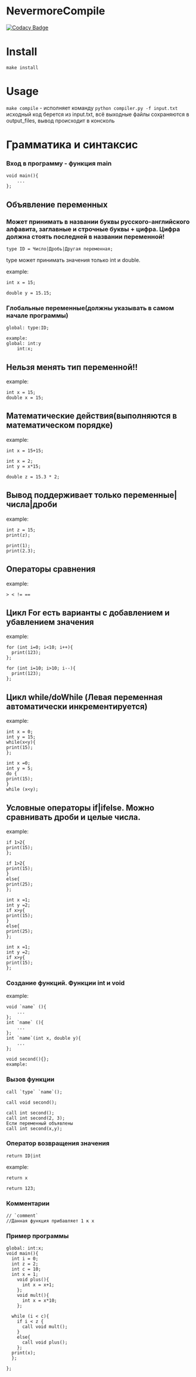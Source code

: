 # NevermoreCompile
[![Codacy Badge](https://app.codacy.com/project/badge/Grade/edf91b9620424cb9bd320449b735abe6)](https://app.codacy.com/gh/NevermoreKatana/NevermoreCompile/dashboard?utm_source=gh&utm_medium=referral&utm_content=&utm_campaign=Badge_grade)
# Install
```make
make install
````

# Usage
``` make compile ``` - исполняет команду ```python compiler.py -f input.txt``` исходный код берется из input.txt, всё выходные файлы сохраняются в output_files, вывод происходит в консколь

# Грамматика и синтаксис

### Вход в программу - функция main 
```
void main(){
    ...
};
```

## Объявление переменных
### Может принимать в названии буквы русского-английского алфавита, заглавные и строчные буквы + цифра. Цифра должна стоять последней в названии переменной!

````
type ID = Число|Дробь|Другая переменная;
````
type может принимать значения только int и double.

example:
````
int x = 15;
````
````
double y = 15.15;
````
### Глобальные переменные(должны указывать в самом начале программы)

```
global: type:ID;
```
```
example:
global: int:y
    int:x;
```
## Нельзя менять тип переменной!!
example:
````
int x = 15;
double x = 15;
````


## Математические действия(выполняются в математическом порядке)
example:
````
int x = 15+15;
````
````
int x = 2;
int y = x*15;
````
````
double z = 15.3 * 2;
````

## Вывод поддерживает только переменные|числа|дроби
example:
```
int z = 15;
print(z);
````
````
print(1);
print(2.3);
````

## Операторы сравнения 
example:
````
> < != ==
````

## Цикл For есть варианты с добавлением и убавлением значения
example:
```
for (int i=0; i<10; i++){
  print(123);
};

for (int i=10; i>10; i--){
  print(123);
};
```

## Цикл while/doWhile (Левая переменная автоматически инкрементируется)
example:
````
int x = 0;
int y = 15;
while(x<y){
print(15);
};
````
````
int x =0;
int y = 5;
do {
print(15);
}
while (x<y);
````
## Условные операторы if|ifelse. Можно сравнивать дроби и целые числа.
example:
````
if 1>2{
print(15);
};
````
````
if 1>2{
print(15);
}
else{
print(25);
};
````
````
int x =1;
int y =2;
if x>y{
print(15);
}
else{
print(25);
};
````
````
int x =1;
int y =2;
if x>y{
print(15);
};
````

### Создание функций. Функции int и void
example:
```
void `name` (){
    ...
};
int `name` (){
    ...
};
int `name`(int x, double y){
    ...
};

void second(){};
example:
```
### Вызов функции 
```
call `type` `name`();

call void second();

call int second();
call int second(2, 3);
Если переменный объявлены 
call int second(x,y);
```

### Оператор возвращения значения
```
return ID|int
```
example:
```
return x

return 123;
```
### Комментарии
```
// `comment`
//Данная функция прибавляет 1 к x
```

### Пример программы 
```
global: int:x;
void main(){
  int i = 0;
  int z = 2;
  int c = 10;
  int x = 1;
    void plus(){
      int x = x+1;
    };
    void mult(){
      int x = x*10;
    };

  while (i < c){
    if i < z {
      call void mult();
    }
    else{
      call void plus();
    };
  print(x);
  };

};
```
